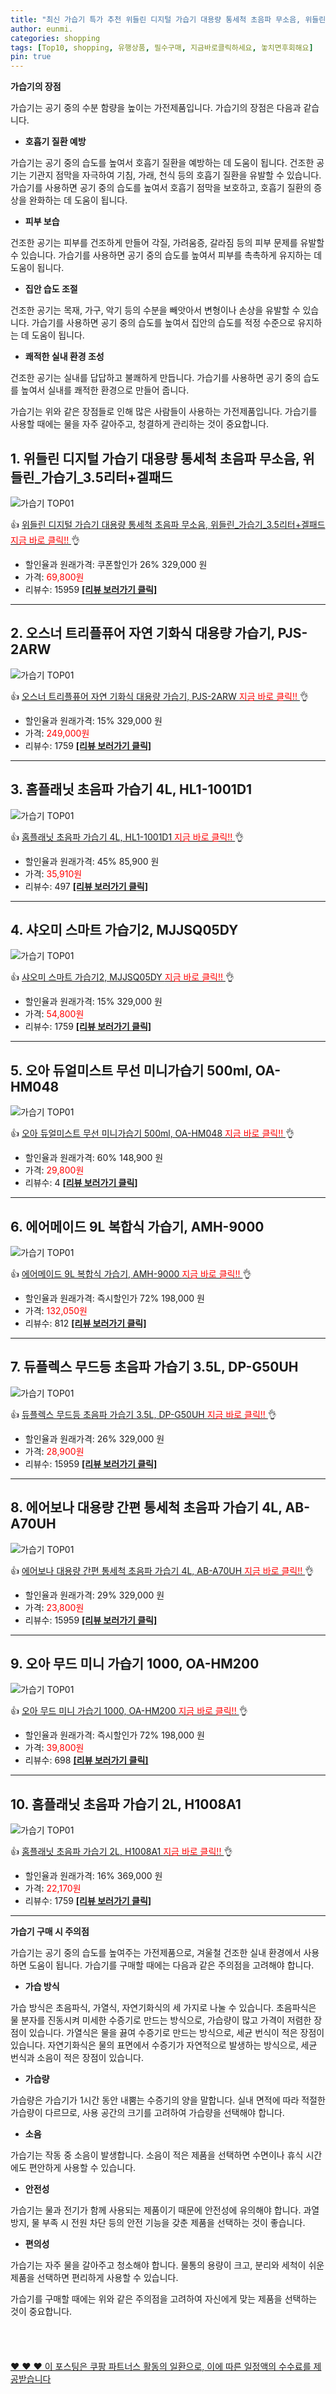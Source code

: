 ```yaml
---
title: "최신 가습기 특가 추천 위들린 디지털 가습기 대용량 통세척 초음파 무소음, 위들린_가습기_3.5리터+겔패드 비교 장점"
author: eunmi.
categories: shopping
tags: [Top10, shopping, 유행상품, 필수구매, 지금바로클릭하세요, 놓치면후회해요]
pin: true
---
```

**가습기의 장점**

가습기는 공기 중의 수분 함량을 높이는 가전제품입니다. 가습기의 장점은 다음과 같습니다.

* **호흡기 질환 예방**

가습기는 공기 중의 습도를 높여서 호흡기 질환을 예방하는 데 도움이 됩니다. 건조한 공기는 기관지 점막을 자극하여 기침, 가래, 천식 등의 호흡기 질환을 유발할 수 있습니다. 가습기를 사용하면 공기 중의 습도를 높여서 호흡기 점막을 보호하고, 호흡기 질환의 증상을 완화하는 데 도움이 됩니다.

* **피부 보습**

건조한 공기는 피부를 건조하게 만들어 각질, 가려움증, 갈라짐 등의 피부 문제를 유발할 수 있습니다. 가습기를 사용하면 공기 중의 습도를 높여서 피부를 촉촉하게 유지하는 데 도움이 됩니다.

* **집안 습도 조절**

건조한 공기는 목재, 가구, 악기 등의 수분을 빼앗아서 변형이나 손상을 유발할 수 있습니다. 가습기를 사용하면 공기 중의 습도를 높여서 집안의 습도를 적정 수준으로 유지하는 데 도움이 됩니다.

* **쾌적한 실내 환경 조성**

건조한 공기는 실내를 답답하고 불쾌하게 만듭니다. 가습기를 사용하면 공기 중의 습도를 높여서 실내를 쾌적한 환경으로 만들어 줍니다.

가습기는 위와 같은 장점들로 인해 많은 사람들이 사용하는 가전제품입니다. 가습기를 사용할 때에는 물을 자주 갈아주고, 청결하게 관리하는 것이 중요합니다.

   

## 1. 위들린 디지털 가습기 대용량 통세척 초음파 무소음, 위들린_가습기_3.5리터+겔패드

![가습기 TOP01](https://thumbnail9.coupangcdn.com/thumbnails/remote/230x230ex/image/vendor_inventory/a6f1/e0e88d9f676ca261e1f91ad9d17ab1ba95d052a6199b9030b83f873a447f.jpg)


👍 [위들린 디지털 가습기 대용량 통세척 초음파 무소음, 위들린_가습기_3.5리터+겔패드 <font color=red> 지금 바로 클릭!! </font> ](https://link.coupang.com/re/AFFSDP?lptag=AF3617701&subid=GithubCoopas&pageKey=4793374472&traceid=V0-153&itemId=6144362711&vendorItemId=5627576594) 👌 


- 할인율과 원래가격: 쿠폰할인가 26%  329,000   원
- 가격: <span style='color:red'>69,800원</span>
- 리뷰수: 15959  [**[리뷰 보러가기 클릭]**](https://link.coupang.com/re/AFFSDP?lptag=AF3617701&subid=GithubCoopas&pageKey=4793374472&traceid=V0-153&itemId=6144362711&vendorItemId=5627576594)

---


   

## 2. 오스너 트리플퓨어 자연 기화식 대용량 가습기, PJS-2ARW

![가습기 TOP01](https://thumbnail8.coupangcdn.com/thumbnails/remote/230x230ex/image/retail/images/2023/10/19/15/7/b9664513-30c6-40d7-84b8-7742abc40619.jpg)


👍 [오스너 트리플퓨어 자연 기화식 대용량 가습기, PJS-2ARW <font color=red> 지금 바로 클릭!! </font> ](https://link.coupang.com/re/AFFSDP?lptag=AF3617701&subid=GithubCoopas&pageKey=7663088043&traceid=V0-153&itemId=20420816321&vendorItemId=87502398065) 👌 


- 할인율과 원래가격: 15%  329,000   원
- 가격: <span style='color:red'>249,000원</span>
- 리뷰수: 1759  [**[리뷰 보러가기 클릭]**](https://link.coupang.com/re/AFFSDP?lptag=AF3617701&subid=GithubCoopas&pageKey=7663088043&traceid=V0-153&itemId=20420816321&vendorItemId=87502398065)

---


   

## 3. 홈플래닛 초음파 가습기 4L, HL1-1001D1

![가습기 TOP01](https://thumbnail7.coupangcdn.com/thumbnails/remote/230x230ex/image/retail/images/7204214557628306-24752abc-c65c-4b4d-ab27-fe193fe6a9c7.jpg)


👍 [홈플래닛 초음파 가습기 4L, HL1-1001D1 <font color=red> 지금 바로 클릭!! </font> ](https://link.coupang.com/re/AFFSDP?lptag=AF3617701&subid=GithubCoopas&pageKey=324788226&traceid=V0-153&itemId=3801974770&vendorItemId=71786943698) 👌 


- 할인율과 원래가격: 45%  85,900   원
- 가격: <span style='color:red'>35,910원</span>
- 리뷰수: 497  [**[리뷰 보러가기 클릭]**](https://link.coupang.com/re/AFFSDP?lptag=AF3617701&subid=GithubCoopas&pageKey=324788226&traceid=V0-153&itemId=3801974770&vendorItemId=71786943698)

---


   

## 4. 샤오미 스마트 가습기2, MJJSQ05DY

![가습기 TOP01](https://thumbnail9.coupangcdn.com/thumbnails/remote/230x230ex/image/retail/images/454363317464949-9f39c68e-f0b3-4248-852c-b8ca19faaa1e.jpg)


👍 [샤오미 스마트 가습기2, MJJSQ05DY <font color=red> 지금 바로 클릭!! </font> ](https://link.coupang.com/re/AFFSDP?lptag=AF3617701&subid=GithubCoopas&pageKey=6827655398&traceid=V0-153&itemId=16199920263&vendorItemId=83394600512) 👌 


- 할인율과 원래가격: 15%  329,000   원
- 가격: <span style='color:red'>54,800원</span>
- 리뷰수: 1759  [**[리뷰 보러가기 클릭]**](https://link.coupang.com/re/AFFSDP?lptag=AF3617701&subid=GithubCoopas&pageKey=6827655398&traceid=V0-153&itemId=16199920263&vendorItemId=83394600512)

---


   

## 5. 오아 듀얼미스트 무선 미니가습기 500ml, OA-HM048

![가습기 TOP01](https://thumbnail6.coupangcdn.com/thumbnails/remote/230x230ex/image/retail/images/2980016791220285-c7aa4d97-a024-445e-aa35-548cd4161f25.jpg)


👍 [오아 듀얼미스트 무선 미니가습기 500ml, OA-HM048 <font color=red> 지금 바로 클릭!! </font> ](https://link.coupang.com/re/AFFSDP?lptag=AF3617701&subid=GithubCoopas&pageKey=327644303&traceid=V0-153&itemId=1048302783&vendorItemId=5512650458) 👌 


- 할인율과 원래가격: 60%  148,900   원
- 가격: <span style='color:red'>29,800원</span>
- 리뷰수: 4  [**[리뷰 보러가기 클릭]**](https://link.coupang.com/re/AFFSDP?lptag=AF3617701&subid=GithubCoopas&pageKey=327644303&traceid=V0-153&itemId=1048302783&vendorItemId=5512650458)

---


   

## 6. 에어메이드 9L 복합식 가습기, AMH-9000

![가습기 TOP01](https://thumbnail6.coupangcdn.com/thumbnails/remote/230x230ex/image/retail/images/8321388787430343-1deb37af-53af-42ab-8e15-4beb590a1921.jpg)


👍 [에어메이드 9L 복합식 가습기, AMH-9000 <font color=red> 지금 바로 클릭!! </font> ](https://link.coupang.com/re/AFFSDP?lptag=AF3617701&subid=GithubCoopas&pageKey=1057787179&traceid=V0-153&itemId=2000987394&vendorItemId=70000983593) 👌 


- 할인율과 원래가격: 즉시할인가 72%  198,000   원
- 가격: <span style='color:red'>132,050원</span>
- 리뷰수: 812  [**[리뷰 보러가기 클릭]**](https://link.coupang.com/re/AFFSDP?lptag=AF3617701&subid=GithubCoopas&pageKey=1057787179&traceid=V0-153&itemId=2000987394&vendorItemId=70000983593)

---


   

## 7. 듀플렉스 무드등 초음파 가습기 3.5L, DP-G50UH

![가습기 TOP01](https://thumbnail7.coupangcdn.com/thumbnails/remote/230x230ex/image/retail/images/9537219288191248-467f0a05-0887-4468-b8cc-a826200ab431.jpg)


👍 [듀플렉스 무드등 초음파 가습기 3.5L, DP-G50UH <font color=red> 지금 바로 클릭!! </font> ](https://link.coupang.com/re/AFFSDP?lptag=AF3617701&subid=GithubCoopas&pageKey=6675537959&traceid=V0-153&itemId=15374680942&vendorItemId=82594774993) 👌 


- 할인율과 원래가격: 26%  329,000   원
- 가격: <span style='color:red'>28,900원</span>
- 리뷰수: 15959  [**[리뷰 보러가기 클릭]**](https://link.coupang.com/re/AFFSDP?lptag=AF3617701&subid=GithubCoopas&pageKey=6675537959&traceid=V0-153&itemId=15374680942&vendorItemId=82594774993)

---


   

## 8. 에어보나 대용량 간편 통세척 초음파 가습기 4L, AB-A70UH

![가습기 TOP01](https://thumbnail9.coupangcdn.com/thumbnails/remote/230x230ex/image/retail/images/2023/09/27/14/9/905ca4b8-fbeb-41bf-9d1e-50db3ae96104.jpg)


👍 [에어보나 대용량 간편 통세척 초음파 가습기 4L, AB-A70UH <font color=red> 지금 바로 클릭!! </font> ](https://link.coupang.com/re/AFFSDP?lptag=AF3617701&subid=GithubCoopas&pageKey=7623471481&traceid=V0-153&itemId=20216860521&vendorItemId=87306615319) 👌 


- 할인율과 원래가격: 29%  329,000   원
- 가격: <span style='color:red'>23,800원</span>
- 리뷰수: 15959  [**[리뷰 보러가기 클릭]**](https://link.coupang.com/re/AFFSDP?lptag=AF3617701&subid=GithubCoopas&pageKey=7623471481&traceid=V0-153&itemId=20216860521&vendorItemId=87306615319)

---


   

## 9. 오아 무드 미니 가습기 1000, OA-HM200

![가습기 TOP01](https://thumbnail10.coupangcdn.com/thumbnails/remote/230x230ex/image/retail/images/469410436789114-266eb8f0-4d28-454d-a4e5-644e7081338a.jpg)


👍 [오아 무드 미니 가습기 1000, OA-HM200 <font color=red> 지금 바로 클릭!! </font> ](https://link.coupang.com/re/AFFSDP?lptag=AF3617701&subid=GithubCoopas&pageKey=39488821&traceid=V0-153&itemId=144967436&vendorItemId=3318224889) 👌 


- 할인율과 원래가격: 즉시할인가 72%  198,000   원
- 가격: <span style='color:red'>39,800원</span>
- 리뷰수: 698  [**[리뷰 보러가기 클릭]**](https://link.coupang.com/re/AFFSDP?lptag=AF3617701&subid=GithubCoopas&pageKey=39488821&traceid=V0-153&itemId=144967436&vendorItemId=3318224889)

---


   

## 10. 홈플래닛 초음파 가습기 2L, H1008A1

![가습기 TOP01](https://thumbnail8.coupangcdn.com/thumbnails/remote/230x230ex/image/retail/images/7821623962360597-558fc5de-8925-4228-9abe-fb41825ed0d9.jpg)


👍 [홈플래닛 초음파 가습기 2L, H1008A1 <font color=red> 지금 바로 클릭!! </font> ](https://link.coupang.com/re/AFFSDP?lptag=AF3617701&subid=GithubCoopas&pageKey=5381260933&traceid=V0-153&itemId=7994009245&vendorItemId=75282911795) 👌 


- 할인율과 원래가격: 16%  369,000   원
- 가격: <span style='color:red'>22,170원</span>
- 리뷰수: 1759  [**[리뷰 보러가기 클릭]**](https://link.coupang.com/re/AFFSDP?lptag=AF3617701&subid=GithubCoopas&pageKey=5381260933&traceid=V0-153&itemId=7994009245&vendorItemId=75282911795)

---
**가습기 구매 시 주의점**

가습기는 공기 중의 습도를 높여주는 가전제품으로, 겨울철 건조한 실내 환경에서 사용하면 도움이 됩니다. 가습기를 구매할 때에는 다음과 같은 주의점을 고려해야 합니다.

* **가습 방식**

가습 방식은 초음파식, 가열식, 자연기화식의 세 가지로 나눌 수 있습니다. 초음파식은 물 분자를 진동시켜 미세한 수증기로 만드는 방식으로, 가습량이 많고 가격이 저렴한 장점이 있습니다. 가열식은 물을 끓여 수증기로 만드는 방식으로, 세균 번식이 적은 장점이 있습니다. 자연기화식은 물의 표면에서 수증기가 자연적으로 발생하는 방식으로, 세균 번식과 소음이 적은 장점이 있습니다.

* **가습량**

가습량은 가습기가 1시간 동안 내뿜는 수증기의 양을 말합니다. 실내 면적에 따라 적절한 가습량이 다르므로, 사용 공간의 크기를 고려하여 가습량을 선택해야 합니다.

* **소음**

가습기는 작동 중 소음이 발생합니다. 소음이 적은 제품을 선택하면 수면이나 휴식 시간에도 편안하게 사용할 수 있습니다.

* **안전성**

가습기는 물과 전기가 함께 사용되는 제품이기 때문에 안전성에 유의해야 합니다. 과열 방지, 물 부족 시 전원 차단 등의 안전 기능을 갖춘 제품을 선택하는 것이 좋습니다.

* **편의성**

가습기는 자주 물을 갈아주고 청소해야 합니다. 물통의 용량이 크고, 분리와 세척이 쉬운 제품을 선택하면 편리하게 사용할 수 있습니다.

가습기를 구매할 때에는 위와 같은 주의점을 고려하여 자신에게 맞는 제품을 선택하는 것이 중요합니다.<br><br><br><br><br> [ ❤ ❤ ❤ 이 포스팅은 쿠팡 파트너스 활동의 일환으로, 이에 따른 일정액의 수수료를 제공받습니다](https://link.coupang.com/a/bcEFyh)